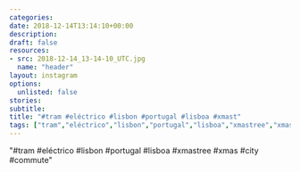 ```yaml
---
categories:
date: 2018-12-14T13:14:10+00:00
description:
draft: false
resources:
- src: 2018-12-14_13-14-10_UTC.jpg
  name: "header"
layout: instagram
options:
  unlisted: false
stories:
subtitle:
title: "#tram #eléctrico #lisbon #portugal #lisboa #xmast"
tags: ["tram","eléctrico","lisbon","portugal","lisboa","xmastree","xmas","city","commute"]
---
```


"#tram #eléctrico #lisbon #portugal #lisboa #xmastree #xmas #city #commute"

